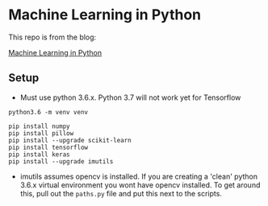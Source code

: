 # Machine Learning in Python

This repo is from the blog:

[Machine Learning in Python](https://www.pyimagesearch.com/2019/01/14/machine-learning-in-python/)


## Setup

- Must use python 3.6.x.  Python 3.7 will not work yet for Tensorflow

```python3.6 -m venv venv```

```
pip install numpy
pip install pillow
pip install --upgrade scikit-learn
pip install tensorflow
pip install keras
pip install --upgrade imutils
```

- imutils assumes opencv is installed.  If you are creating a 'clean' python 3.6.x virtual environment you wont have opencv installed.  To get around this, pull out the `paths.py` file and put this next to the scripts.

